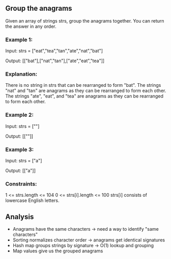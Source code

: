 ## Group the anagrams

Given an array of strings strs, group the anagrams together. You can return the answer in any order.

 
### Example 1:

Input: strs = ["eat","tea","tan","ate","nat","bat"]

Output: [["bat"],["nat","tan"],["ate","eat","tea"]]

### Explanation:

There is no string in strs that can be rearranged to form "bat".
The strings "nat" and "tan" are anagrams as they can be rearranged to form each other.
The strings "ate", "eat", and "tea" are anagrams as they can be rearranged to form each other.

### Example 2:

Input: strs = [""]

Output: [[""]]

### Example 3:

Input: strs = ["a"]

Output: [["a"]]

### Constraints:

1 <= strs.length <= 104
0 <= strs[i].length <= 100
strs[i] consists of lowercase English letters.


## Analysis

* Anagrams have the same characters → need a way to identify "same characters"
* Sorting normalizes character order → anagrams get identical signatures
* Hash map groups strings by signature → O(1) lookup and grouping
* Map values give us the grouped anagrams

